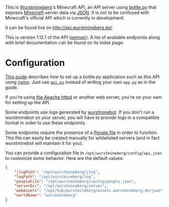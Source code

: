 This is [Wurstmineberg](http://wurstmineberg.de/)'s Minecraft API, an API server using [bottle.py](http://bottlepy.org/) that exposes [Minecraft](http://minecraft.net/) server data via [JSON](http://www.json.org/). It is not to be confused with Minecraft's official API which is currently in development.

It can be found live on http://api.wurstmineberg.de/.

This is version 1.12.1 of the API ([semver](http://semver.org/)). A list of available endpoints along with brief documentation can be found on its index page.

Configuration
=============

[This guide](http://michael.lustfield.net/nginx/bottle-uwsgi-nginx-quickstart) describes how to set up a bottle.py application such as this API using [nginx](http://wiki.nginx.org/). Just use [`api.py`](api.py) instead of writing your own `app.py` as in the guide.

If you're using [the Apache httpd](http://httpd.apache.org/) or another web server, you're on your own for setting up the API.

Some endpoints use logs generated by [wurstminebot](https://github.com/wurstmineberg/wurstminebot). If you don't run a wurstminebot on your server, you will have to provide logs in a compatible format in order to use these endpoints.

Some endpoints require the presence of a [People file](http://wiki.wurstmineberg.de/People_file) in order to function. This file can easily be created manually for whitelisted servers (and in fact wurstminebot will maintain it for you).

You can provide a configuration file in `/opt/wurstmineberg/config/api.json` to customize some behavior. Here are the default values:

```json
{
    "jlogPath": "/opt/wurstmineberg/jlog",
    "logPath": "/opt/wurstmineberg/log",
    "peopleFile": "/opt/wurstmineberg/config/people.json",
    "serverDir": "/opt/wurstmineberg/server",
    "webAssets": "/opt/hub/wurstmineberg/assets.wurstmineberg.de/json",
    "worldName": "wurstmineberg"
}
```
